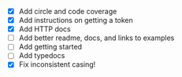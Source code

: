 - [X] Add circle and code coverage
- [X] Add instructions on getting a token
- [X] Add HTTP docs
- [ ] Add better readme, docs, and links to examples
- [ ] Add getting started
- [ ] Add typedocs
- [X] Fix inconsistent casing!